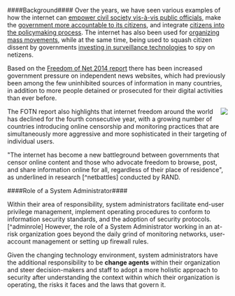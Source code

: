 ####Background####
Over the years, we have seen various examples of how the internet can [empower civil society vis-à-vis public officials](http://www.ipaidabribe.com/), make the [government more accountable to its citizens](http://www.worldbank.org/en/topic/socialdevelopment/publication/budget-transparency-initiative), and integrate [citizens into the policymaking process](http://www.opengovpartnership.org/). The internet has also been used for [organizing mass movements](http://mic.com/articles/10642/twitter-revolution-how-the-arab-spring-was-helped-by-social-media), while at the same time, being used to squash citizen dissent by governments [investing in surveillance technologies](http://www.npr.org/2015/07/06/420594966/hacking-team-breach-reveals-firm-sold-spying-tools-to-repressive-regime) to spy on netizens.

Based on the [Freedom of Net 2014 report](https://freedomhouse.org/report/freedom-net/freedom-net-2014) there has been increased government pressure on independent news websites, which had previously been among the few uninhibited sources of information in many countries, in addition to more people detained or prosecuted for their digital activities than ever before.

<img style="float: right" src="images/intro.png">

The FOTN report also highlights that internet freedom around the world has declined for the fourth consecutive year, with a growing number of countries introducing online censorship and monitoring practices that are simultaneously more aggressive and more sophisticated in their targeting of individual users.

"The internet has become a new battleground between governments that censor online content and those who advocate freedom to browse, post, and share information online for all, regardless of their place of residence", as underlined in research [^netbattles] conducted by RAND.

####Role of a System Administrator####


Within their area of responsibility, system administrators facilitate end-user privilege management, implement operating procedures to conform to information security standards, and the adoption of security protocols. [^adminrole] However, the role of a System Administrator working in an at-risk organization goes beyond the daily grind of monitoring networks, user-account management or setting up firewall rules.

Given the changing technology environment, system administrators have the additional responsibility to be **change agents** within their organization and steer decision-makers and staff to adopt a more holistic approach to security after understanding the context within which their organization is operating, the risks it faces and the laws that govern it.
